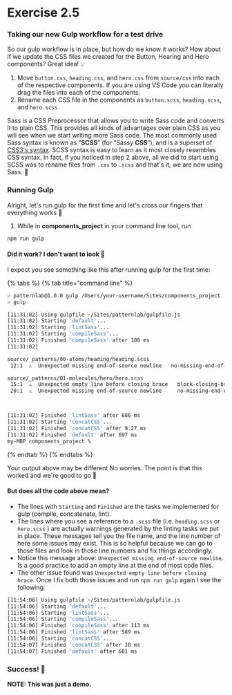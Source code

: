 # Exercise 2.5

### Taking our new Gulp workflow for a test drive

So our gulp workflow is in place, but how do we know it works?  How about if we update the CSS files we created for the Button, Hearing and Hero components?  Great idea! 💡

1. Move `button.css`, `heading.css`, and `hero.css` from `source/css` into each of the respective components.  If you are using VS Code you can literally drag the files into each of the components.
2. Rename each CSS file in the components as `button.scss`, `heading.scss`, and `hero.scss`

Sass is a CSS Preprocessor that allows you to write Sass code and converts it to plain CSS.  This provides all kinds of advantages over plain CSS as you will see when we start writing more Sass code.  The most commonly used Sass syntax is known as “**SCSS**” \(for “Sassy **CSS**”\), and is a superset of [CSS3's syntax](https://learn.shayhowe.com/html-css/getting-to-know-css/).  SCSS syntax is easy to learn as it most closely resembles CSS syntax.  In fact, if you noticed in step 2 above, all we did to start using SCSS was to rename files from `.css` to `.scss` and that's it, we are now using Sass. 🤯

### Running Gulp

Alright, let's run gulp for the first time and let's cross our fingers that everything works 🤞

1. While in **components\_project** in your command line tool, run

```bash
npm run gulp
```

#### Did it work?  I don't want to look 🙉 

I expect you see something like this after running gulp for the first time:

{% tabs %}
{% tab title="command line" %}
```bash
> patternlab@1.0.0 gulp /Users/your-username/Sites/components_project
> gulp

[11:31:02] Using gulpfile ~/Sites/patternlab/gulpfile.js
[11:31:02] Starting 'default'...
[11:31:02] Starting 'lintSass'...
[11:31:02] Starting 'compileSass'...
[11:31:02] Finished 'compileSass' after 108 ms
[11:31:02] 

source/_patterns/00-atoms/heading/heading.scss
 12:1  ⚠  Unexpected missing end-of-source newline   no-missing-end-of-source-newline

source/_patterns/01-molecules/hero/hero.scss
 15:1  ⚠  Unexpected empty line before closing brace   block-closing-brace-empty-line-before
 20:1  ⚠  Unexpected missing end-of-source newline     no-missing-end-of-source-newline



[11:31:02] Finished 'lintSass' after 686 ms
[11:31:02] Starting 'concatCSS'...
[11:31:02] Finished 'concatCSS' after 9.27 ms
[11:31:02] Finished 'default' after 697 ms
my-MBP components_project % 
```
{% endtab %}
{% endtabs %}

Your output above may be different  No worries.  The point is that this worked and we're good to go 🙌

#### But does all the code above mean?

* The lines with `Starting` and `Finished` are the tasks we implemented for gulp \(compile, concatenate, lint\).
* The lines where you see a reference to a `.scss` file \(i.e. `heading.scss` or `hero.scss` \) are actually warnings generated by the linting tasks we put in place.  These messages tell you the file name, and the line number of here some issues may exist.  This is so helpful because we can go to those files and look in those line numbers and fix things accordingly.
* Notice this message above: `Unexpected missing end-of-source newline`.  Is a good practice to add an empty line at the end of most code files.
* The other issue found was `Unexpected empty line before closing brace`.  Once I fix both those issues and run `npm run gulp` again I see the following:

```bash
[11:54:06] Using gulpfile ~/Sites/patternlab/gulpfile.js
[11:54:06] Starting 'default'...
[11:54:06] Starting 'lintSass'...
[11:54:06] Starting 'compileSass'...
[11:54:06] Finished 'compileSass' after 113 ms
[11:54:06] Finished 'lintSass' after 589 ms
[11:54:06] Starting 'concatCSS'...
[11:54:07] Finished 'concatCSS' after 10 ms
[11:54:07] Finished 'default' after 601 ms
```

###  Success! 💪

**NOTE:  This was just a demo.**  

